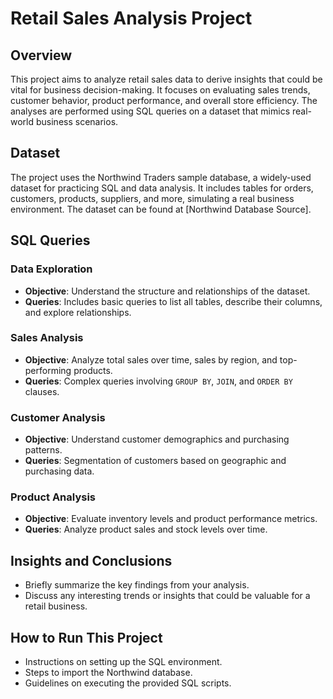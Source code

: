 # Retail Sales Analysis Project

## Overview
This project aims to analyze retail sales data to derive insights that could be vital for business decision-making. It focuses on evaluating sales trends, customer behavior, product performance, and overall store efficiency. The analyses are performed using SQL queries on a dataset that mimics real-world business scenarios.

## Dataset
The project uses the Northwind Traders sample database, a widely-used dataset for practicing SQL and data analysis. It includes tables for orders, customers, products, suppliers, and more, simulating a real business environment. The dataset can be found at [Northwind Database Source].

## SQL Queries

### Data Exploration
- **Objective**: Understand the structure and relationships of the dataset.
- **Queries**: Includes basic queries to list all tables, describe their columns, and explore relationships.

### Sales Analysis
- **Objective**: Analyze total sales over time, sales by region, and top-performing products.
- **Queries**: Complex queries involving `GROUP BY`, `JOIN`, and `ORDER BY` clauses.

### Customer Analysis
- **Objective**: Understand customer demographics and purchasing patterns.
- **Queries**: Segmentation of customers based on geographic and purchasing data.

### Product Analysis
- **Objective**: Evaluate inventory levels and product performance metrics.
- **Queries**: Analyze product sales and stock levels over time.

## Insights and Conclusions
- Briefly summarize the key findings from your analysis. 
- Discuss any interesting trends or insights that could be valuable for a retail business.

## How to Run This Project
- Instructions on setting up the SQL environment.
- Steps to import the Northwind database.
- Guidelines on executing the provided SQL scripts.
